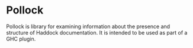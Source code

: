 # Pollock

Pollock is library for examining information about the presence and structure of Haddock
documentation. It is intended to be used as part of a GHC plugin.

